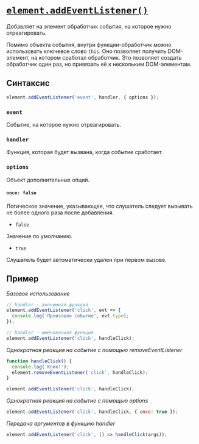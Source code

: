 # [`element.addEventListener()`](../index.md)

Добавляет на элемент обработчик события, на которое нужно отреагировать.

Помимо объекта события, внутри функции-обработчик можно использовать ключевое слово `this`. Оно позволяет получить DOM-элемент, на котором сработал обработчик. Это позволяет создать обработчик один раз, но привязать её к нескольким DOM-элементам.

## Синтаксис

```js
element.addEventListener('event', handler, { options });
```

### `event`

Событие, на которое нужно отреагировать.

### `handler`

Функция, которая будет вызвана, когда событие сработает.

### `options`

Объект дополнительных опций.

#### `once: false`

Логическое значение, указывающее, что слушатель следует вызывать не более одного раза после добавления.

- `false`

Значение по умолчанию.

- `true`

Слушатель будет автоматически удален при первом вызове.

## Пример

_Базовое использование_

```js
// handler - aнонимная функция
element.addEventListener('click', evt => {
  console.log('Произошло событие', evt.type);
});

// handler - именованная функция
element.addEventListener('click', handleClick);
```

_Однократная реакция на событие с помощью removeEventListener_

```js
function handleClick() {
  console.log('Клик!');
  element.removeEventListener('click', handleClick);
}

element.addEventListener('click', handleClick);
```

_Однократная реакция на событие с помощью options_

```js
element.addEventListener('click', handleClick, { once: true });
```

_Передача аргументов в функцию handler_

```js
element.addEventListener('click', () => handleClick(args));
```
